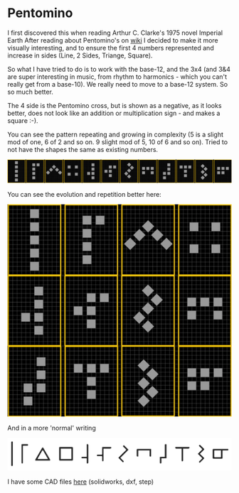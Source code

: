 # Pentomino

I first discovered this when reading Arthur C. Clarke's 1975 novel Imperial Earth
After reading about Pentomino's on [wiki](https://en.wikipedia.org/wiki/Pentomino) I decided to make it more visually interesting, and to ensure the first 4 numbers represented and increase in sides (Line, 2 Sides, Triange, Square).

So what I have tried to do is to work with the base-12, and the 3x4 (and 3&4 are super interesting in music, from rhythm to harmonics - which you can't really get from a base-10).  We really need to move to a base-12 system.  So so much better.  

The 4 side is the Pentomino cross, but is shown as a negative, as it looks better, does not look like an addition or multiplication sign - and makes a square :-).

You can see the pattern repeating and growing in complexity (5 is a slight mod of one, 6 of 2 and so on.  9 slight mod of 5, 10 of 6 and so on).  Tried to not have the shapes the same as existing numbers.


![Pentomino01](images/Pentomino01.jpg)

You can see the evolution and repetition better here:

![Pentomino04](images/Pentomino04.jpg)

And in a more 'normal' writing

![Pentomino04](images/Pentomino01.PNG)

I have some CAD files [here](Pentomino/CAD) (solidworks, dxf, step)

